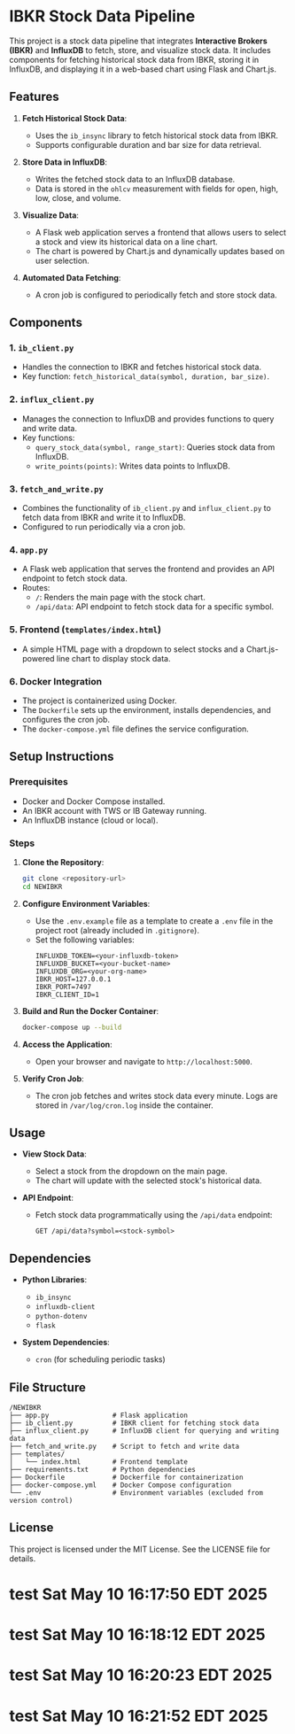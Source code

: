 # IBKR Stock Data Pipeline

This project is a stock data pipeline that integrates **Interactive Brokers (IBKR)** and **InfluxDB** to fetch, store, and visualize stock data. It includes components for fetching historical stock data from IBKR, storing it in InfluxDB, and displaying it in a web-based chart using Flask and Chart.js.

## Features

1. **Fetch Historical Stock Data**: 
   - Uses the `ib_insync` library to fetch historical stock data from IBKR.
   - Supports configurable duration and bar size for data retrieval.
   

2. **Store Data in InfluxDB**:
   - Writes the fetched stock data to an InfluxDB database.
   - Data is stored in the `ohlcv` measurement with fields for open, high, low, close, and volume.

3. **Visualize Data**:
   - A Flask web application serves a frontend that allows users to select a stock and view its historical data on a line chart.
   - The chart is powered by Chart.js and dynamically updates based on user selection.

4. **Automated Data Fetching**:
   - A cron job is configured to periodically fetch and store stock data.

## Components

### 1. **`ib_client.py`**
   - Handles the connection to IBKR and fetches historical stock data.
   - Key function: `fetch_historical_data(symbol, duration, bar_size)`.

### 2. **`influx_client.py`**
   - Manages the connection to InfluxDB and provides functions to query and write data.
   - Key functions:
     - `query_stock_data(symbol, range_start)`: Queries stock data from InfluxDB.
     - `write_points(points)`: Writes data points to InfluxDB.

### 3. **`fetch_and_write.py`**
   - Combines the functionality of `ib_client.py` and `influx_client.py` to fetch data from IBKR and write it to InfluxDB.
   - Configured to run periodically via a cron job.

### 4. **`app.py`**
   - A Flask web application that serves the frontend and provides an API endpoint to fetch stock data.
   - Routes:
     - `/`: Renders the main page with the stock chart.
     - `/api/data`: API endpoint to fetch stock data for a specific symbol.

### 5. **Frontend (`templates/index.html`)**
   - A simple HTML page with a dropdown to select stocks and a Chart.js-powered line chart to display stock data.

### 6. **Docker Integration**
   - The project is containerized using Docker.
   - The `Dockerfile` sets up the environment, installs dependencies, and configures the cron job.
   - The `docker-compose.yml` file defines the service configuration.

## Setup Instructions

### Prerequisites
- Docker and Docker Compose installed.
- An IBKR account with TWS or IB Gateway running.
- An InfluxDB instance (cloud or local).

### Steps

1. **Clone the Repository**:
   ```bash
   git clone <repository-url>
   cd NEWIBKR
   ```

2. **Configure Environment Variables**:
   - Use the `.env.example` file as a template to create a `.env` file in the project root (already included in `.gitignore`).
   - Set the following variables:
     ```
     INFLUXDB_TOKEN=<your-influxdb-token>
     INFLUXDB_BUCKET=<your-bucket-name>
     INFLUXDB_ORG=<your-org-name>
     IBKR_HOST=127.0.0.1
     IBKR_PORT=7497
     IBKR_CLIENT_ID=1
     ```

3. **Build and Run the Docker Container**:
   ```bash
   docker-compose up --build
   ```

4. **Access the Application**:
   - Open your browser and navigate to `http://localhost:5000`.

5. **Verify Cron Job**:
   - The cron job fetches and writes stock data every minute. Logs are stored in `/var/log/cron.log` inside the container.

## Usage

- **View Stock Data**:
  - Select a stock from the dropdown on the main page.
  - The chart will update with the selected stock's historical data.

- **API Endpoint**:
  - Fetch stock data programmatically using the `/api/data` endpoint:
    ```
    GET /api/data?symbol=<stock-symbol>
    ```

## Dependencies

- **Python Libraries**:
  - `ib_insync`
  - `influxdb-client`
  - `python-dotenv`
  - `flask`

- **System Dependencies**:
  - `cron` (for scheduling periodic tasks)

## File Structure

```
/NEWIBKR
├── app.py                # Flask application
├── ib_client.py          # IBKR client for fetching stock data
├── influx_client.py      # InfluxDB client for querying and writing data
├── fetch_and_write.py    # Script to fetch and write data
├── templates/
│   └── index.html        # Frontend template
├── requirements.txt      # Python dependencies
├── Dockerfile            # Dockerfile for containerization
├── docker-compose.yml    # Docker Compose configuration
└── .env                  # Environment variables (excluded from version control)
```

## License

This project is licensed under the MIT License. See the LICENSE file for details.
# test Sat May 10 16:17:50 EDT 2025
# test Sat May 10 16:18:12 EDT 2025
# test Sat May 10 16:20:23 EDT 2025
# test Sat May 10 16:21:52 EDT 2025
